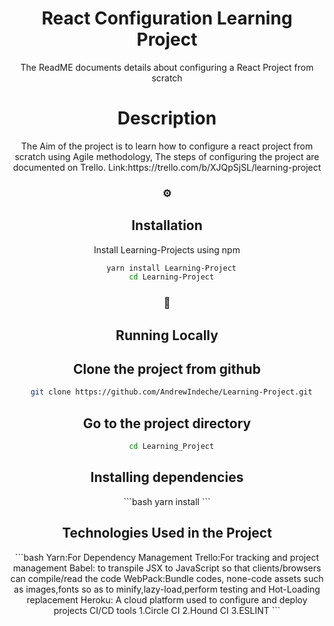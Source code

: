 <!--
The Readme file documents the project description and installation and set up instructions
-->
<!--
Align main heading to the center of the page
-->
<div align="center">
<h1>React Configuration Learning Project</h1> The ReadME documents details about configuring a React Project from scratch 
<div>
<!-- Badges -->
<p>
<h1> Description</h1>
The Aim of the project is to learn how to configure a react project from scratch using Agile methodology,
The steps of configuring the project are documented on Trello. Link:https://trello.com/b/XJQpSjSL/learning-project

<!-- Installation -->
### :gear:<h2>Installation</h2>

Install Learning-Projects using npm


```bash
  yarn install Learning-Project
  cd Learning-Project
```
<!-- Run Locally -->
### :running:<h2> Running Locally</h2>

<!-- Cloning the project from Github -->
<h2>Clone the project from github</h2>

```bash
  git clone https://github.com/AndrewIndeche/Learning-Project.git
```
<!-- Going into the project Directory/Folder -->
<h2>Go to the project directory</h2>

```bash
  cd Learning_Project
```
<!-- Installing dependencies using Yarn -->
<h2>Installing dependencies</h2>
```bash
  yarn install
```
<!-- Technologies Used -->
<h2>Technologies Used in the Project</h2>
```bash
  Yarn:For Dependency Management
  Trello:For tracking and project management
  Babel: to transpile JSX to JavaScript so that clients/browsers can compile/read the code
  WebPack:Bundle codes, none-code assets such as images,fonts so as to minify,lazy-load,perform testing and Hot-Loading replacement
  Heroku: A cloud platform used to configure and deploy projects
  CI/CD tools
  1.Circle CI 2.Hound CI 3.ESLINT
```</p>



